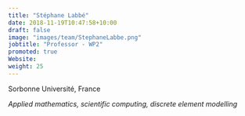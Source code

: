 ```yaml
---
title: "Stéphane Labbé"
date: 2018-11-19T10:47:58+10:00
draft: false
image: "images/team/StephaneLabbe.png"
jobtitle: "Professor - WP2"
promoted: true
Website:
weight: 25
---
```


Sorbonne Université, France

*Applied mathematics, scientific computing, discrete element modelling*
